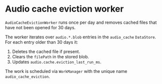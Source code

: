 # Audio cache eviction worker

`AudioCacheEvictionWorker` runs once per day and removes cached
files that have not been opened for 30 days.

The worker iterates over `audio.*.blob` entries in the `audio_cache`
`DataStore`. For each entry older than 30 days it:
1. Deletes the cached file if present.
2. Clears the `filePath` in the stored blob.
3. Updates `audio.cache.eviction_last_run_ms`.

The work is scheduled via `WorkManager` with the unique name
`audio_cache_eviction`.
